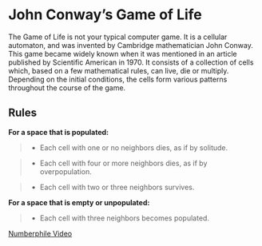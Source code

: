 # John Conway’s Game of Life
 
The Game of Life is not your typical computer game. It is a cellular automaton, and was invented by Cambridge mathematician John Conway.
This game became widely known when it was mentioned in an article published by Scientific American in 1970. It consists of a collection of cells which, based on a few mathematical rules, can live, die or multiply. Depending on the initial conditions, the cells form various patterns throughout the course of the game. 

## Rules
**For a space that is populated:**

> - Each cell with one or no neighbors dies, as if by solitude.

> - Each cell with four or more neighbors dies, as if by overpopulation.

> - Each cell with two or three neighbors survives.

**For a space that is empty or unpopulated:**

> - Each cell with three neighbors becomes populated.


[Numberphile Video](https://www.youtube.com/watch?v=R9Plq-D1gEk)

